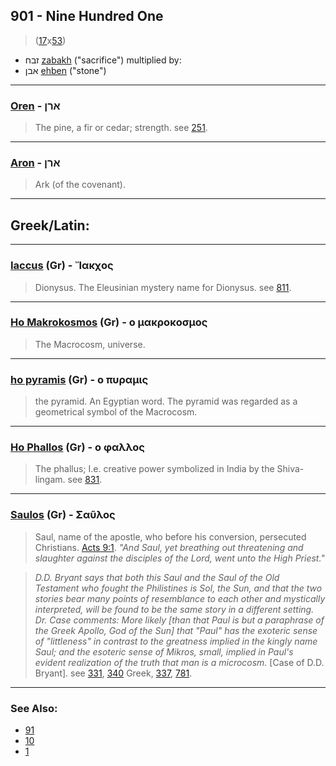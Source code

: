 ## 901 - Nine Hundred One
> ([17](17)x[53](53))

- זבח [zabakh](/keys/ZBCh) ("sacrifice") multiplied by:
- אבן [ehben](/keys/ABN) ("stone")

---

### [Oren](/keys/ARNf) - ארן
> The pine, a fir or cedar; strength. see [251](251).

---

### [Aron](/keys/ARNf) - ארן
> Ark (of the covenant).

---

## Greek/Latin:

---

### [Iaccus](/greek?word=iakchos) (Gr) - Ἴακχος
> Dionysus. The Eleusinian mystery name for Dionysus. see [811](811).

---

### [Ho Makrokosmos](/greek?word=o+makrokosmos) (Gr) - ο μακροκοσμος
> The Macrocosm, universe.

---

### [ho pyramis](/greek?word=o+puramis) (Gr) - ο πυραμις
> the pyramid. An Egyptian word. The pyramid was regarded as a geometrical symbol of the Macrocosm.

---

### [Ho Phallos](/greek?word=o+phallos) (Gr) - ο φαλλος
> The phallus; I.e. creative power symbolized in India by the Shiva-lingam. see [831](831).

---

### [Saulos](/greek?word=saulos) (Gr) - Σαῦλος
> Saul, name of the apostle, who before his conversion, persecuted Christians. [Acts 9:1](http://biblehub.com/acts/9-1.htm). *"And Saul, yet breathing out threatening and slaughter against the disciples of the Lord, went unto the High Priest."*

> *D.D. Bryant says that both this Saul and the Saul of the Old Testament who fought the Philistines is Sol, the Sun, and that the two stories bear many points of resemblance to each other and mystically interpreted, will be found to be the same story in a different setting. Dr. Case comments: More likely [than that Paul is but a paraphrase of the Greek Apollo, God of the Sun] that "Paul" has the exoteric sense of "littleness" in contrast to the greatness implied in the kingly name Saul; and the esoteric sense of Mikros, small, implied in Paul's evident realization of the truth that man is a microcosm.* [Case of D.D. Bryant]. see [331](331), [340](340) Greek, [337](337), [781](781).

---

### See Also:

- [91](91)
- [10](10)
- [1](1)
